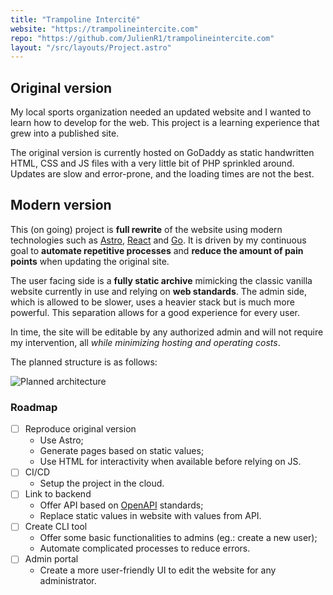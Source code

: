 ```yaml
---
title: "Trampoline Intercité"
website: "https://trampolineintercite.com"
repo: "https://github.com/JulienR1/trampolineintercite.com"
layout: "/src/layouts/Project.astro"
---
```


## Original version

My local sports organization needed an updated website and I wanted to learn how to develop for the web.
This project is a learning experience that grew into a published site.

The original version is currently hosted on GoDaddy as static handwritten HTML, CSS and JS files with a very little bit of PHP sprinkled around.
Updates are slow and error-prone, and the loading times are not the best.

## Modern version

This (on going) project is **full rewrite** of the website using modern technologies such as [Astro](https://astro.build/), [React](https://react.dev/) and [Go](https://go.dev/).
It is driven by my continuous goal to **automate repetitive processes** and **reduce the amount of pain points** when updating the original site.

The user facing side is a **fully static archive** mimicking the classic vanilla website currently in use and relying on **web standards**.
The admin side, which is allowed to be slower, uses a heavier stack but is much more powerful.
This separation allows for a good experience for every user.

In time, the site will be editable by any authorized admin and will not require my intervention, all _while minimizing hosting and operating costs_.

The planned structure is as follows:

![Planned architecture](/projects/trampo/trampo-architecture.jpg)

### Roadmap

- [ ] Reproduce original version
  - Use Astro;
  - Generate pages based on static values;
  - Use HTML for interactivity when available before relying on JS.
- [ ] CI/CD
  - Setup the project in the cloud.
- [ ] Link to backend
  - Offer API based on [OpenAPI](https://www.openapis.org/) standards;
  - Replace static values in website with values from API.
- [ ] Create CLI tool
  - Offer some basic functionalities to admins (eg.: create a new user);
  - Automate complicated processes to reduce errors.
- [ ] Admin portal
  - Create a more user-friendly UI to edit the website for any administrator.

<style>
    img {
        border: none;
    }
</style>
